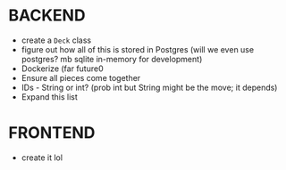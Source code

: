 # BACKEND
- create a `Deck` class
- figure out how all of this is stored in Postgres (will we even use postgres? mb sqlite in-memory for development)
- Dockerize (far future0
- Ensure all pieces come together
- IDs - String or int? (prob int but String might be the move; it depends)
- Expand this list

# FRONTEND

- create it lol
